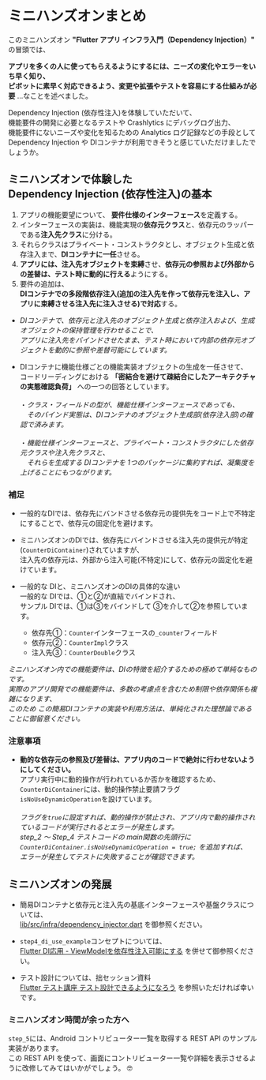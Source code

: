 # ミニハンズオンまとめ

このミニハンズオン **"Flutter アプリ インフラ入門（Dependency Injection）"** の冒頭では、  

**アプリを多くの人に使ってもらえるようにするには、ニーズの変化やエラーをいち早く知り、  
ピボットに素早く対応できるよう、変更や拡張やテストを容易にする仕組みが必要** ...なことを述べました。  

Dependency Injection (依存性注入)を体験していただいて、  
機能要件の開発に必要となるテストや Crashlytics にデバッグログ出力、  
機能要件にないニーズや変化を知るための Analytics ログ記録などの手段として  
Dependency Injection や DIコンテナが利用できそうと感じていただけましたでしょうか。  


## ミニハンズオンで体験した<br/>Dependency Injection (依存性注入)の基本

1. アプリの機能要望について、 **要件仕様のインターフェース**を定義する。
2. インターフェースの実装は、機能実現の**依存元クラス**と、依存元のラッパーである**注入先クラス**に分ける。
3. それらクラスはプライベート・コンストラクタとし、オブジェクト生成と依存注入まで、**DIコンテナに一任**させる。
4. **アプリには、注入先オブジェクトを束縛**させ、**依存元の参照および外部からの差替は、テスト時に動的に行える**ようにする。
5. 要件の追加は、  
  **DIコンテナでの多段階依存注入(追加の注入先を作って依存元を注入し、アプリに束縛させる注入先に注入させる)で対応**する。

- _DIコンテナで、依存元と注入先のオブジェクト生成と依存注入および、生成オブジェクトの保持管理を行わせることで、  
アプリに注入先をバインドさせたまま、テスト時において内部の依存元オブジェクトを動的に参照や差替可能にしています。_

- DIコンテナに機能仕様ごとの機能実装オブジェクトの生成を一任させて、  
コードリーディングにおける **「密結合を避けて疎結合にしたアーキテクチャの実態確認負荷」** への一つの回答としています。<br/>  
・_クラス・フィールドの型が、機能仕様インターフェースであっても、  
　そのバインド実態は、DIコンテナのオブジェクト生成部(依存注入部)の確認で済みます。_<br/>  
・_機能仕様インターフェースと、プライベート・コンストラクタにした依存元クラスや注入先クラスと、  
　それらを生成する DIコンテナを 1つのパッケージに集約すれば、凝集度を上げることにもつながります。_<br/>

### 補足
- 一般的なDIでは、依存先にバンドさせる依存元の提供先をコード上で不特定にすることで、依存元の固定化を避けます。
- ミニハンズオンのDIでは、依存先にバインドさせる注入先の提供元が特定(`CounterDiContainer`)されていますが、  
注入先の依存元は、外部から注入可能(不特定)にして、依存元の固定化を避けています。

- 一般的な DIと、ミニハンズオンのDIの具体的な違い  
  一般的な DIでは、①と②が直結でバインドされ、  
  サンプル DIでは、①は③をバインドして ③を介して②を参照しています。  
  - 依存先①：`Counter`インターフェースの`_counter`フィールド
  - 依存元②：`CounterImpl`クラス
  - 注入先③：`CounterDouble`クラス

_ミニハンズオン内での機能要件は、DIの特徴を紹介するための極めて単純なものです。_  
_実際のアプリ開発での機能要件は、多数の考慮点を含むため制限や依存関係も複雑になります、_  
_このため この簡易DIコンテナの実装や利用方法は、単純化された理想論であることに御留意ください。_


### 注意事項
- **動的な依存元の参照及び差替は、アプリ内のコードで絶対に行わせないようにしてください。**  
アプリ実行中に動的操作が行われているか否かを確認するため、  
`CounterDiContainer`には、動的操作禁止要請フラグ `isNoUseDynamicOperation`を設けています。<br/>  
_フラグを`true`に設定すれば、動的操作が禁止され、アプリ内で動的操作されているコードが実行されるとエラーが発生します。_  
_step_2 〜 Step_4 テストコードの main関数の先頭行に `CounterDiContainer.isNoUseDynamicOperation = true;` を追加すれば、  
エラーが発生してテストに失敗することが確認できます。_


## ミニハンズオンの発展
- 簡易DIコンテナと依存元と注入先の基底インターフェースや基盤クラスについては、  
  [lib/src/infra/dependency_injector.dart](../infra/dependency_injector.dart) を御参照ください。  

- `step4_di_use_example`コンセプトについては、  
  [Flutter DI応用 - ViewModelを依存性注入可能にする](https://drive.google.com/file/d/1K7fwElOfE0waUeWcDOwa-vjMkID7od98/view?usp=sharing) を併せて御参照ください。

- テスト設計については、拙セッション資料  
  [Flutter テスト講座 テスト設計できるようになろう](https://drive.google.com/file/d/1OznsKYxa_VSkrAwuH2cqpf1ZHxBNsLEg/view) を参照いただければ幸いです。  


### ミニハンズオン時間が余った方へ
`step_5`には、Android コントリビューター一覧を取得する REST API のサンプル実装があります。  
この REST API を使って、画面にコントリビューター一覧や詳細を表示させるように改修してみてはいかがでしょう。 🤓  
